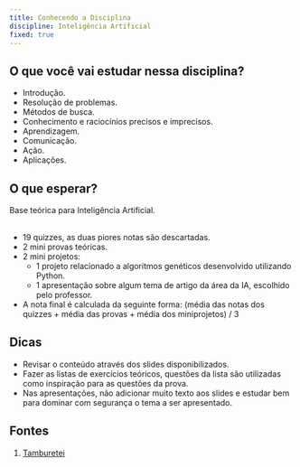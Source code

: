 ```yaml
---
title: Conhecendo a Disciplina
discipline: Inteligência Artificial 
fixed: true
---
```


## O que você vai estudar nessa disciplina?

- Introdução.
- Resolução de problemas.
- Métodos de busca.
- Conhecimento e raciocínios precisos e imprecisos.
- Aprendizagem.
- Comunicação.
- Ação.
- Aplicações.

## O que esperar?

Base teórica para Inteligência Artificial. 
<br><br>
- 19 quizzes, as duas piores notas são descartadas.
- 2 mini provas teóricas.
- 2 mini projetos:
    - 1 projeto relacionado a algoritmos genéticos desenvolvido utilizando Python.
    - 1 apresentação sobre algum tema de artigo da área da IA, escolhido pelo professor.
- A nota final é calculada da seguinte forma: (média das notas dos quizzes + média das provas + média dos miniprojetos) / 3

## Dicas
- Revisar o conteúdo através dos slides disponibilizados.
- Fazer as listas de exercícios teóricos, questões da lista são utilizadas como inspiração para as questões da prova.
- Nas apresentações, não adicionar muito texto aos slides e estudar bem para dominar com segurança o tema a ser apresentado.

## Fontes 

1. <a href= "https://github.com/OpenDevUFCG/Tamburetei" target="_blank"> Tamburetei </a>
